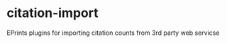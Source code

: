 citation-import
===============

EPrints plugins for importing citation counts from 3rd party web servicse